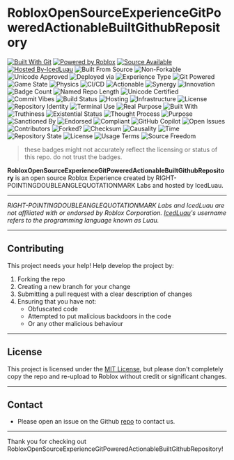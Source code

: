 # RobloxOpenSourceExperienceGitPoweredActionableBuiltGithubRepository

[![Built With Git](https://img.shields.io/badge/Built%20With-Git%20%26%20Ambition-blue)]()
[![Powered by Roblox](https://img.shields.io/badge/Powered%20By-Roblox-red)]()
[![Source Available](https://img.shields.io/badge/Source-Github.com-green)]()
[![Hosted By-IcedLuau](https://img.shields.io/badge/Hosted%20By-IcedLuau-00ffee)]()
![Built From Source](https://img.shields.io/badge/Built%20From-Source%20Code-blueviolet)
![Non-Forkable](https://img.shields.io/badge/Forkability-Emotionally%20Unavailable-lightgrey)
![Unicode Approved](https://img.shields.io/badge/Unicode-%C2%BB-critical)
![Deployed via](https://img.shields.io/badge/Deploy-Luau%20Actions-2088FF)
![Experience Type](https://img.shields.io/badge/Experience-Roblox-blueviolet)
![Git Powered](https://img.shields.io/badge/Built%20With-Git-black)
![Game State](https://img.shields.io/badge/State-Playable%20(Emotionally)-green)
![Physics](https://img.shields.io/badge/Physics-Enabled-important)
![CI/CD](https://img.shields.io/badge/CI/CD-Continuous%20Vibing-yellow)
![Actionable](https://img.shields.io/badge/Actionability-100%25-orange)
![Synergy](https://img.shields.io/badge/Synergy-Activated-purple)
![Innovation](https://img.shields.io/badge/Innovation-Buzzword%20Compliant-lightblue)
![Badge Count](https://img.shields.io/badge/Badges-Too%20Many-red)
![Named Repo Length](https://img.shields.io/badge/Repo%20Name-Lengthy%20%F0%9F%91%BA-yellowgreen)
![Unicode Certified](https://img.shields.io/badge/Unicode-%C2%BB%20Approved-blue)
![Commit Vibes](https://img.shields.io/badge/Last%20Commit-Vibecoded-ff69b4)
![Build Status](https://img.shields.io/badge/Build-Definitely%20Runs-informational)
![Hosting](https://img.shields.io/badge/Hosted%20By-IcedLuau-00ffee)
![Infrastructure](https://img.shields.io/badge/Infra-Github%20Actions%20%26%20Copium-lightgrey)
![License](https://img.shields.io/badge/License-Unread-black)
![Repository Identity](https://img.shields.io/badge/Name-RIGHT--POINTINGDOUBLEANGLEQUOTATIONMARK.github.io-critical)
![Terminal Use](https://img.shields.io/badge/Used%20In-Terminal%20%28Ironically%29-inactive)
![Real Purpose](https://img.shields.io/badge/Purpose-Yes-important)
![Built With](https://img.shields.io/badge/Built%20With-Much%20Satire-red)
![Truthiness](https://img.shields.io/badge/Truth-Level%20Undefined-lightgrey)
![Existential Status](https://img.shields.io/badge/Repository-Conscious-blue)
![Thought Process](https://img.shields.io/badge/Design-Thoroughly%20Overthought-purple)
![Purpose](https://img.shields.io/badge/Why%3F-Because%20Yes-informational)
![Sanctioned By](https://img.shields.io/badge/Sanctioned%20By-RIGHT--POINTINGDOUBLEANGLEQUOTATIONMARK%20Labs-blue)
![Endorsed](https://img.shields.io/badge/Endorsement-Awaiting%20UNESCO%20Approval-lightblue)
![Compliant](https://img.shields.io/badge/Compliant-With%20Nothing-red)
![GitHub Copilot](https://img.shields.io/badge/Copilot-Blamed-red)
![Open Issues](https://img.shields.io/badge/Issues-Emotional%20Ones-yellow)
![Contributors](https://img.shields.io/badge/Contributors-A%20Singular%20Being-lightgrey)
![Forked?](https://img.shields.io/badge/Forked-Not%20Even%20A%20Little-inactive)
![Checksum](https://img.shields.io/badge/Hash-%F0%9F%92%AF%20Valid-lightblue)
![Causality](https://img.shields.io/badge/Cause-Unknown-important)
![Time](https://img.shields.io/badge/Compiled-During%20Mercury%20Retrograde-yellow)
![Repository State](https://img.shields.io/badge/Status-Schrodinger%27s%20Repo-blue)
![License](https://img.shields.io/badge/License-MIT-blue)
![Usage Terms](https://img.shields.io/badge/Usage-Don't%20Ask%20Questions-important)
![Source Freedom](https://img.shields.io/badge/Source-Fork%20at%20Your%20Own%20Risk-lightred)

> these badges might not accurately reflect the licensing or status of this repo. do not trust the badges.


**RobloxOpenSourceExperienceGitPoweredActionableBuiltGithubRepository** is an open source Roblox Experience created by RIGHT-POINTINGDOUBLEANGLEQUOTATIONMARK Labs and hosted by IcedLuau.

---

*RIGHT-POINTINGDOUBLEANGLEQUOTATIONMARK Labs and IcedLuau are not affiliated with or endorsed by Roblox Corporation.*
*[IcedLuau](https://www.roblox.com/users/1713243425/profile)'s username refers to the programming language known as Luau.*

---

## Contributing

This project needs your help! Help develop the project by:

1. Forking the repo
2. Creating a new branch for your change
3. Submitting a pull request with a clear description of changes
4. Ensuring that you have not:
	- Obfuscated code
	- Attempted to put malicious backdoors in the code
	- Or any other malicious behaviour
---

## License

This project is licensed under the [MIT License](LICENSE), but please don't completely copy the repo and re-upload to Roblox without credit or significant changes.

---

## Contact

* Please open an issue on the Github [repo](https://github.com/RIGHT-POINTINGDOUBLEANGLEQUOTATIONMARK/RobloxOpenSourceExperienceGitPoweredActionableBuiltGithubRepository/issues) to contact us.

---

Thank you for checking out RobloxOpenSourceExperienceGitPoweredActionableBuiltGithubRepository!
